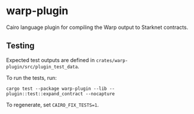 # warp-plugin

Cairo language plugin for compiling the Warp output to Starknet contracts.

## Testing

Expected test outputs are defined in `crates/warp-plugin/src/plugin_test_data`.

To run the tests, run:

```
cargo test --package warp-plugin --lib -- plugin::test::expand_contract --nocapture
```

To regenerate, set `CAIRO_FIX_TESTS=1`.
